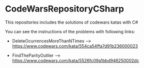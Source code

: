 # CodeWarsRepositoryCSharp
This repositories includes the solutions of codewars katas with C#

You can see the instructions of the problems with following links:

* DeleteOcurrencesMoreThanNTimes --> https://www.codewars.com/kata/554ca54ffa7d91b236000023

* FindTheParityOutlier --> https://www.codewars.com/kata/5526fc09a1bbd946250002dc
